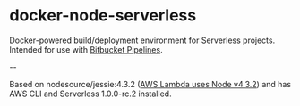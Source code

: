 # docker-node-serverless

Docker-powered build/deployment environment for Serverless projects. Intended for use with [Bitbucket Pipelines](https://bitbucket.org/product/features/pipelines).

--

Based on nodesource/jessie:4.3.2 ([AWS Lambda uses Node v4.3.2](http://docs.aws.amazon.com/lambda/latest/dg/current-supported-versions.html)) and has AWS CLI and Serverless 1.0.0-rc.2 installed.
